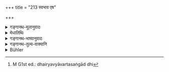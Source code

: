 +++
title = "213 स्वभाव एष"

+++

<details><summary>गङ्गानथ-मूलानुवादः</summary>

It is the very nature of women to corrupt men. It is for this reason that the wise are never unguarded regarding women.—(213)
</details>

<details><summary>मेधातिथिः</summary>

एषा प्रकृतिः स्त्रीणां यन् **नराणां** धैर्यच्यावनम् । सङ्गाद् धि[^५३३] स्त्रियः पुरुषान् व्रताच् चावयेयुः । **अतो ऽर्थात्** त्व् अस्माद् धेतोर् **न प्रमाद्यन्ति** । दूरत एव स्त्रियः परिहरन्ति । प्रमादः स्पर्शादिकरणम् । वस्तुस्वभावो ऽयं यत् तरुणी स्पृष्टा कामकृतं चित्तसंक्षोभं जनयति । तत्र चित्तसंक्षोभो ऽपि प्रतिषिद्धः तिष्ठतु तावद् अपरो ग्राम्यधर्मसंरम्भः । **प्रमदाः** स्त्रियः ॥ २.२१३ ॥


[^५३३]:
     M G1st ed.: dhairyavyāvartasaṅgād dhi
</details>

<details><summary>गङ्गानथ-भाष्यानुवादः</summary>

It is the nature of women that they make men fall off from their
fidelity: by associating with men, women would make them deviate from
their vow.

For this reason the wise are never ‘*unguarded*’; *i.e*., they shun
women from a distance;—‘unguardedness’ would consist in touching her and
so forth.

It is in the very nature of things that a young woman, when touched,
produces a disturbance in the mind; and this mental disturbance itself
has been interdicted, to say nothing of other vulgarities.

‘*Pramadā*’ means *woman*.—(213)
</details>

<details><summary>गङ्गानथ-तुल्य-वाक्यानि</summary>

**(verses 213-215)  
**

*Āpastamba Dharmasūtra* (1. 3. 16).—‘With women one should talk only
when necessary.’

*Āpastamba Dharmasūtra* (7. 3).—‘One should not look at a naked woman.’

*Baudhāyana* (1. 2. 24).—‘Talking to women only when necessary.’

*Gautama* (2. 22, 41).—‘Gazing at and touching of women should be
avoided; one who has attained majority should not see young women
alone.’

*Śukranīti* (3.27).—‘One should not sit very near bis mother, sister or
daughter.’

*Mahābhārata* (13. 48.47-48).—(Three lines same as Manu.) ‘That is why
wise men do not become too much. attached to women.’
</details>

<details><summary>Bühler</summary>

213	It is the nature of women to seduce men in this (world); for that reason the wise are never unguarded in (the company of) females.
</details>
